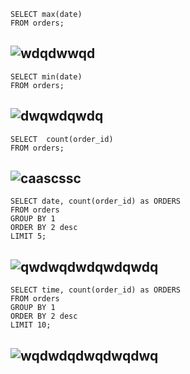 ```
SELECT max(date) 
FROM orders;
```
![wdqdwwqd](https://github.com/mfernandezcean/Pizza_Sales/assets/105746149/debd9b2d-c644-49be-9ba5-d25d600ba99b)
---


```
SELECT min(date) 
FROM orders;
```
![dwqwdqwdq](https://github.com/mfernandezcean/Pizza_Sales/assets/105746149/6585a150-3fc7-4b4c-b99f-cc5dec0a513a)
---

```
SELECT  count(order_id) 
FROM orders;
```
![caascssc](https://github.com/mfernandezcean/Pizza_Sales/assets/105746149/6a66a0b2-e404-464f-9970-ab9a254f3f14)
---

```
SELECT date, count(order_id) as ORDERS 
FROM orders 
GROUP BY 1
ORDER BY 2 desc
LIMIT 5;

```
![qwdwqdwdqwdqwdq](https://github.com/mfernandezcean/Pizza_Sales/assets/105746149/2193f436-51fd-4537-a4f7-285583e77c28)
---

```
SELECT time, count(order_id) as ORDERS 
FROM orders 
GROUP BY 1
ORDER BY 2 desc
LIMIT 10;
```
![wqdwdqdwqdwqdwq](https://github.com/mfernandezcean/Pizza_Sales/assets/105746149/e72dfd4b-ba85-458f-a1e2-2126e7ee0054)
---
